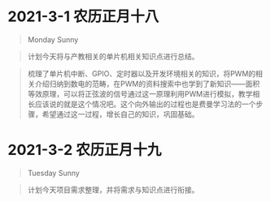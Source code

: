 # 2021-3-1 农历正月十八
> Monday Sunny

> 计划今天将与产教相关的单片机相关知识点进行总结。

> 梳理了单片机中断、GPIO、定时器以及开发环境相关的知识，将PWM的相关介绍归纳到数电的范畴，在PWM的资料搜索中也学到了新知识——面积等效原理，可以将正弦波的信号通过这一原理利用PWM进行模拟，教学相长应该说的就是这个情况吧。这个向外输出的过程也是费曼学习法的一个步骤，希望通过这一过程，增长自己的知识，巩固基础。

# 2021-3-2 农历正月十九
> Tuesday Sunny

> 计划今天项目需求整理，并将需求与知识点进行衔接。
